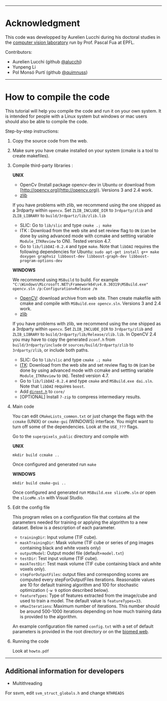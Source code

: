 
---------------------------------------------------------------------------------

# Acknowledgment #

This code was developped by Aurelien Lucchi during his doctoral studies in the [computer vision laboratory](http://cvlab.epfl.ch/) run by Prof. Pascal Fua at EPFL.


Contributors:

- Aurelien Lucchi (github [@alucchi](https://github.com/alucchi))
- Yunpeng Li
- Pol Monsó Purtí (github [@quimnuss](https://github.com/quimnuss))

---------------------------------------------------------------------------------

# How to compile the code #

This tutorial will help you compile the code and run it on your own system. It is intended for people with a Linux system but windows or mac users should also be able to compile the code.

Step-by-step instructions:

1. Copy the source code from the web.

2. Make sure you have cmake installed on your system (cmake is a tool to create makefiles).

3. Compile third-party libraries :

	**UNIX**
	
	- OpenCv (Install package opencv-dev in Ubuntu or download from [http://opencv.org](http://opencv.org)). Versions 3 and 2.4 work.
	- [zlib](http://www.zlib.net/)
	
	If you have problems with zlib, we recommend using the one shipped as a 3rdparty within `opencv`. Set `ZLIB_INCLUDE_DIR` to `3rdparty/zlib` and `ZLIB_LIBRARY` to `build/3rdpartz/lib/zlib.lib`
	
	- SLIC: Go to `lib/slic` and type `cmake .; make`
	- ITK : Download from the web site and set review flag to `ON` (can be done by using advanced mode with ccmake and settting variable `Module_ITKReview` to ON). Tested version 4.7.
	- Go to `lib/libDAI-0.2.4` and type `make`. Note that `libDAI` requires the following dependencies for Ubuntu:
	 `sudo apt-get install g++ make doxygen graphviz libboost-dev libboost-graph-dev libboost-program-options-dev`
	 
	**WINDOWS**

    We recommend using `MSBuild` to build. For example `"C:\Windows\Microsoft.NET\Framework64\v4.0.30319\MSBuild.exe" opencv.sln /p:Configuration=Release /m`
	
	- [OpenCV](http://opencv.org): download archive from web site. Then create makefile with cmake and compile with `MSBuild.exe opencv.sln`. Versions 3 and 2.4 work.
	- [zlib](http://www.zlib.net/)
	
	If you have problems with zlib, we recommend using the one shipped as a 3rdparty within `opencv`. Set `ZLIB_INCLUDE_DIR` to `3rdparty/zlib` and `ZLIB_LIBRARY` to `build/3rdparty/lib/Release/zlib.lib`. In OpenCV 2.4 you may have to copy the generated `zconf.h` from `build/3rdparty/include` or `sources/build/3rdparty/zlib` to `3rdparty/zlib`, or include both paths.
	
	- SLIC: Go to `lib/slic` and type `cmake .; make`
	- [ITK](http://itk.org): Download from the web site and set review flag to `ON` (can be done by using advanced mode with ccmake and settting variable `Module_ITKReview` to `ON`). Tested version 4.7.
	- Go to `lib/libDAI-0.2.4` and type `cmake` and `MSBuild.exe dai.sln`. Note that `libDAI` requires `boost`.
    - Add [`dirent.h`](http://www.softagalleria.net/download/dirent/) to `core/`
	- [OPTIONAL] Install `7-zip` to compress intermediary results.


4. Main code

	You can edit `CMakeLists_common.txt` or just change the flags with the `ccmake` (UNIX) or `cmake-gui` (WINDOWS) interface.
	You might want to turn off some of the dependencies. Look at the `USE_???` flags.

	Go to the `superpixels_public` directory and compile with
	
	**UNIX**
	
	`mkdir build
	ccmake ..`
	
	Once configured and generated run
	`make`
	
	**WINDOWS**
		
	`mkdir build
	cmake-gui ..`

	Once configured and generated run
	`MSBuild.exe sliceMe.sln` _or_ open the `sliceMe.sln` with Visual Studio.

5. Edit the config file

	This program relies on a configuration file that contains all the parameters needed for training or applying the algorithm to a new dataset. Below is a description of each parameter.

	* `trainingDir`: Input volume (TIF cube).
	* `maskTrainingDir`: Mask volume (TIF cube or series of png images containing black and white voxels only)
	* `outputModel`: Output model file (default=`model.txt`)
	* `testDir`: Test input volume (TIF cube).
	* `maskTestDir`: Test mask volume (TIF cube containing black and white voxels only).
	* `stepForOutputFiles`: output files and corresponding scores are computed every stepForOutputFiles iterations. Reasonable values are 10 for default training algorithm and 100 for stochastic optimization (`-w 9` option described below).
	* `featureTypes`: Type of features extracted from the image/cube and used to train a model. The default value is `featureTypes=33`.
	* `nMaxIterations`: Maximum number of iterations. This number should be around 500-1000 iterations depending on how much training data is provided to the algorithm.

	An example configuration file named `config.txt` with a set of default parameters is provided in the root directory or on the [biomed web](http://cvlab.epfl.ch/software/biomedplugins).

6. Running the code

	Look at `howto.pdf`

---------------------------------------------------------------------------------

## Additional information for developers ##

- Multithreading

For ssvm, edit `svm_struct_globals.h` and change `NTHREADS`

